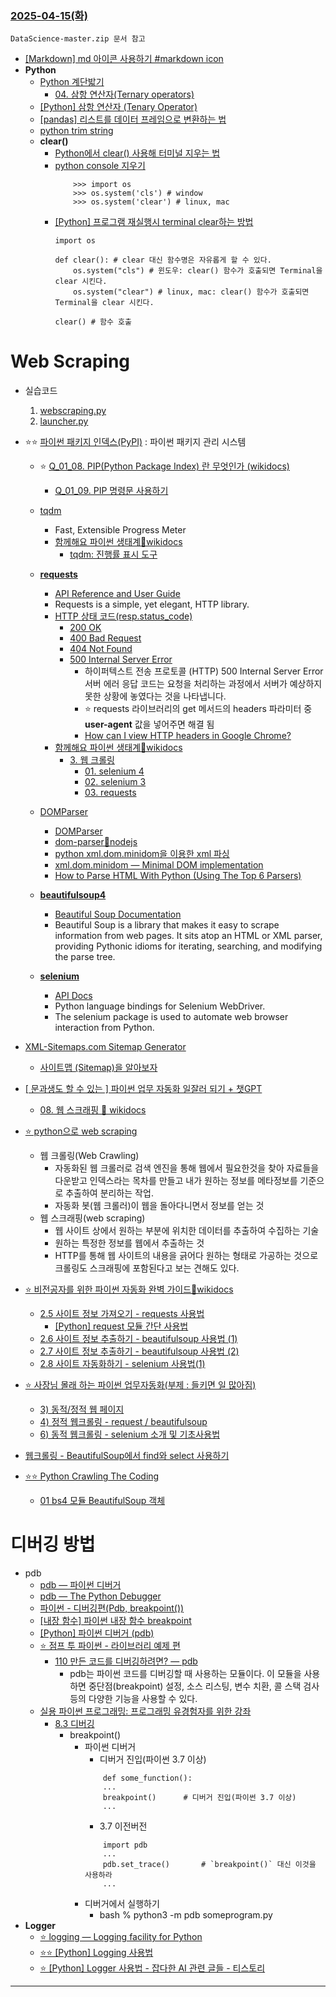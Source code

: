 
### [2025-04-15(화)](https://github.com/NAM-IL/Python_Basic/blob/main/%EC%88%98%EC%97%85%EB%82%B4%EC%9A%A9/04%EC%9B%94/2025-04-15.md)
```
DataScience-master.zip 문서 참고
```
- [[Markdown] md 아이콘 사용하기 #markdown icon](https://hello-bryan.tistory.com/277)
- **Python**
    - [Python 계단밟기](https://wikidocs.net/book/2070)
        - [04. 삼항 연산자(Ternary operators)](https://wikidocs.net/20701)
    - [[Python] 삼항 연산자 (Tenary Operator)](https://bio-info.tistory.com/144)
    - [[pandas] 리스트를 데이터 프레임으로 변환하는 법](https://lungfish.tistory.com/entry/%ED%8C%8C%EC%9D%B4%EC%8D%ACpython-%ED%8C%90%EB%8B%A4%EC%8A%A4pandas-%EB%A6%AC%EC%8A%A4%ED%8A%B8%EB%A5%BC-%EB%8D%B0%EC%9D%B4%ED%84%B0-%ED%94%84%EB%A0%88%EC%9E%84%EC%9C%BC%EB%A1%9C-%EB%B3%80%ED%99%98%ED%95%98%EB%8A%94-%EB%B2%95)
    - [python trim string](https://velog.io/@xdfc1745/Mote-python-%EC%8A%A4%ED%8A%B8%EB%A7%81-trim)
    - **clear()**
        - [Python에서 clear() 사용해 터미널 지우는 법](https://yuujungg.tistory.com/179)
        - [python console 지우기](https://jamanbbo.tistory.com/27)
            ```
                >>> import os
                >>> os.system('cls') # window 
                >>> os.system('clear') # linux, mac
            ```
        - [[Python] 프로그램 재실행시 terminal clear하는 방법](https://everybodypyeon.tistory.com/entry/Python-%ED%94%84%EB%A1%9C%EA%B7%B8%EB%9E%A8-%EC%9E%AC%EC%8B%A4%ED%96%89%EC%8B%9C-terminal-clear%ED%95%98%EB%8A%94-%EB%B0%A9%EB%B2%95)
            ```
            import os

            def clear(): # clear 대신 함수명은 자유롭게 할 수 있다.
                os.system("cls") # 윈도우: clear() 함수가 호출되면 Terminal을 clear 시킨다.
                os.system("clear") # linux, mac: clear() 함수가 호출되면 Terminal을 clear 시킨다.

            clear() # 함수 호출
            ```
# **Web Scraping**
- 실습코드
    1. [webscraping.py](https://github.com/NAM-IL/Python_Basic/blob/main/Workspace/crawling/webscraping.py)
    2. [launcher.py](https://github.com/NAM-IL/Python_Basic/blob/main/Workspace/crawling/launcher.py)
- ⭐⭐ [파이썬 패키지 인덱스(PyPI)](https://pypi.org/) : 파이썬 패키지 관리 시스템
    - ⭐ [Q_01_08. PIP(Python Package Index) 란 무엇인가 (wikidocs)](https://wikidocs.net/253762)
        - [Q_01_09. PIP 명령문 사용하기](https://wikidocs.net/253761)
    - [tqdm](https://pypi.org/project/tqdm/)
        - Fast, Extensible Progress Meter
        - [함께해요 파이썬 생태계🔹wikidocs](https://wikidocs.net/book/14021)
            - [tqdm: 진행률 표시 도구](https://wikidocs.net/226843)
    - [**requests**](https://pypi.org/project/requests/)
        - [API Reference and User Guide](https://requests.readthedocs.io/en/latest/)
        - Requests is a simple, yet elegant, HTTP library.
        - [HTTP 상태 코드(resp.status_code)](https://developer.mozilla.org/ko/docs/Web/HTTP/Reference/Status)
            - [200 OK](https://developer.mozilla.org/ko/docs/Web/HTTP/Reference/Status/200)
            - [400 Bad Request](https://developer.mozilla.org/ko/docs/Web/HTTP/Reference/Status/400)
            - [404 Not Found](https://developer.mozilla.org/ko/docs/Web/HTTP/Reference/Status/404)
            - [500 Internal Server Error](https://developer.mozilla.org/ko/docs/Web/HTTP/Reference/Status/500)
                - 하이퍼텍스트 전송 프로토콜 (HTTP) 500 Internal Server Error 서버 에러 응답 코드는 요청을 처리하는 과정에서 서버가 예상하지 못한 상황에 놓였다는 것을 나타냅니다.
                - ⭐ requests 라이브러리의 get 메서드의 headers 파라미터 중 **user-agent** 값을 넣어주면 해결 됨
                - [How can I view HTTP headers in Google Chrome?](https://stackoverflow.com/questions/4423061/how-can-i-view-http-headers-in-google-chrome)
        - [함께해요 파이썬 생태계🔹wikidocs](https://wikidocs.net/book/14021)
            - [3. 웹 크롤링](https://wikidocs.net/162033)
                - [01. selenium 4](https://wikidocs.net/177133)
                - [02. selenium 3](https://wikidocs.net/177134)
                - [03. requests](https://wikidocs.net/166644)
    - [DOMParser](https://developer.mozilla.org/ko/docs/Web/API/DOMParser)
        - [DOMParser](https://velog.io/@sa02045/DOMParser)
        - [dom-parser🔹nodejs](https://www.npmjs.com/package/dom-parser)
        - [python xml.dom.minidom을 이용한 xml 파싱](https://duksoo.tistory.com/entry/python-xmldomminidom%EC%9D%84-%EC%9D%B4%EC%9A%A9%ED%95%9C-xml-%ED%8C%8C%EC%8B%B1)
        - [xml.dom.minidom — Minimal DOM implementation](https://docs.python.org/ko/3.13/library/xml.dom.minidom.html)
        - [How to Parse HTML With Python (Using The Top 6 Parsers)](https://www.zenrows.com/blog/python-parse-html#beautifulsoup)

    - [**beautifulsoup4**](https://pypi.org/project/beautifulsoup4/)
        - [Beautiful Soup Documentation](https://www.crummy.com/software/BeautifulSoup/bs4/doc/)
        - Beautiful Soup is a library that makes it easy to scrape information from web pages. It sits atop an HTML or XML parser, providing Pythonic idioms for iterating, searching, and modifying the parse tree.
    - [**selenium**](https://pypi.org/project/selenium/)
        - [API Docs](https://www.selenium.dev/selenium/docs/api/py/api.html)
        - Python language bindings for Selenium WebDriver.
        - The selenium package is used to automate web browser interaction from Python.

- [XML-Sitemaps.com Sitemap Generator](https://www.xml-sitemaps.com/)
    - [사이트맵 (Sitemap)을 알아보자](https://blog.naver.com/patchwork_corp/222337697188)
- [[ 문과생도 할 수 있는 ] 파이썬 업무 자동화 일잘러 되기 + 챗GPT](https://wikidocs.net/book/8581)
    - [08. 웹 스크래핑 🔹 wikidocs](https://wikidocs.net/176177)
- [⭐ python으로 web scraping](https://velog.io/@yuns_u/python%EC%9C%BC%EB%A1%9C-web-scraping)
    - 웹 크롤링(Web Crawling)
        - 자동화된 웹 크롤러로 검색 엔진을 통해 웹에서 필요한것을 찾아 자료들을 다운받고 인덱스라는 목차를 만들고 내가 원하는 정보를 메타정보를 기준으로 추출하여 분리하는 작업.
        - 자동화 봇(웹 크롤러)이 웹을 돌아다니면서 정보를 얻는 것
    - 웹 스크래핑(web scraping)
        - 웹 사이트 상에서 원하는 부분에 위치한 데이터를 추출하여 수집하는 기술
        - 원하는 특정한 정보를 웹에서 추출하는 것
        - HTTP를 통해 웹 사이트의 내용을 긁어다 원하는 형태로 가공하는 것으로 크롤링도 스크래핑에 포함된다고 보는 견해도 있다.
- [⭐ 비전공자를 위한 파이썬 자동화 완벽 가이드🔹wikidocs](https://wikidocs.net/book/4706)
    - [2.5 사이트 정보 가져오기 - requests 사용법](https://wikidocs.net/85737)
        - [[Python] request 모듈 간단 사용법](https://brownbears.tistory.com/198)
    - [2.6 사이트 정보 추출하기 - beautifulsoup 사용법 (1)](https://wikidocs.net/85739)
    - [2.7 사이트 정보 추출하기 - beautifulsoup 사용법 (2)](https://wikidocs.net/86334)
    - [2.8 사이트 자동화하기 - selenium 사용법(1)](https://wikidocs.net/91474)
- [⭐ 사장님 몰래 하는 파이썬 업무자동화(부제 : 들키면 일 많아짐)](https://wikidocs.net/book/6353)
    - [3) 동적/정적 웹 페이지](https://wikidocs.net/141607)
    - [4) 정적 웹크롤링 - request / beautifulsoup](https://wikidocs.net/137915)
    - [6) 동적 웹크롤링 - selenium 소개 및 기초사용법](https://wikidocs.net/137914)
- [웹크롤링 - BeautifulSoup에서 find와 select 사용하기](https://velog.io/@jisu0807/%EC%9B%B9%ED%81%AC%EB%A1%A4%EB%A7%81-BeautifulSoup%EC%97%90%EC%84%9C-find%EC%99%80-select-%EC%82%AC%EC%9A%A9%ED%95%98%EA%B8%B0)
- [⭐⭐  Python Crawling The Coding](https://wikidocs.net/book/974)
    - [01 bs4 모듈 BeautifulSoup 객체](https://wikidocs.net/224739)

# **디버깅 방법**
- pdb
    - [pdb — 파이썬 디버거](https://docs.python.org/ko/3.7/library/pdb.html)
    - [pdb — The Python Debugger](https://docs.python.org/3/library/pdb.html)
    - [파이썬 - 디버깅편(Pdb, breakpoint())](https://value-error.tistory.com/42)
    - [[내장 함수] 파이썬 내장 함수 breakpoint](https://html4silver.tistory.com/213)
    - [[Python] 파이썬 디버거 (pdb)](https://jh-bk.tistory.com/22)
    - [⭐ 점프 투 파이썬 - 라이브러리 예제 편](https://wikidocs.net/book/5445)
        - [110 만든 코드를 디버깅하려면? ― pdb](https://wikidocs.net/133085)
            - pdb는 파이썬 코드를 디버깅할 때 사용하는 모듈이다. 이 모듈을 사용하면 중단점(breakpoint) 설정, 소스 리스팅, 변수 치환, 콜 스택 검사 등의 다양한 기능을 사용할 수 있다.
    - [실용 파이썬 프로그래밍: 프로그래밍 유경험자를 위한 강좌](https://wikidocs.net/book/4673)
        - [8.3 디버깅](https://wikidocs.net/84433)
            - breakpoint()
                - 파이썬 디버거
                    - 디버거 진입(파이썬 3.7 이상)
                    ```
                        def some_function():
                        ...
                        breakpoint()      # 디버거 진입(파이썬 3.7 이상)
                        ...
                    ```
                    - 3.7 이전버전
                    ```
                        import pdb
                        ...
                        pdb.set_trace()       # `breakpoint()` 대신 이것을 사용하라
                        ...
                    ```
                - 디버거에서 실행하기
                    - bash % python3 -m pdb someprogram.py
- **Logger**
    - [⭐ logging — Logging facility for Python](https://docs.python.org/3/library/logging.html)
    - [⭐⭐ [Python] Logging 사용법](https://velog.io/@jeongpar/Python-Logging-%EC%82%AC%EC%9A%A9%EB%B2%95)
    - [⭐ [Python] Logger 사용법 - 잡다한 AI 관련 글들 - 티스토리](https://jh-bk.tistory.com/40)

---